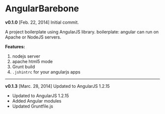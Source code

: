 AngularBarebone
===============

**v0.1.0** [Feb. 22, 2014] Initial commit.

A project boilerplate using AngularJS library. boilerplate: angular
can run on Apache or NodeJS servers.

**Features:**

1. nodejs server
2. apache html5 mode
3. Grunt build
4. `.jshintrc` for your angularjs apps

----------------

**v0.1.3** [Marc. 28, 2014] Updated to AngularJS 1.2.15

- Updated to AngularJS 1.2.15
- Added Angular modules
- Updated Gruntfile.js